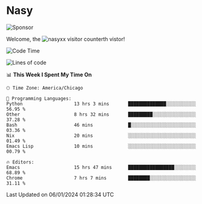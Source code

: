 # Nasy

<!--
<p align="center">
<img height="200" src="https://github-readme-stats.vercel.app/api?username=nasyxx&count_private=true&show_icons=true&theme=dracula&include_all_commits=true"/>
<img height="200" src="https://github-readme-stats.vercel.app/api/top-langs/?username=nasyxx&theme=dracula&hide=html,jupyter+notebook&count_private=true&show_icons=true"/>
</p>

  
----------------
-->

![Sponsor](https://img.shields.io/static/v1.svg?label=Sponsor&message=%E2%9D%A4&logo=GitHub&style=flat&color=pink)
 
Welcome, the ![nasyxx visitor counter](https://count.getloli.com/get/@nasyxx?theme=rule34)th vistor!
 
<!--START_SECTION:waka-->
![Code Time](http://img.shields.io/badge/Code%20Time-4%2C197%20hrs%2058%20mins-blue)

![Lines of code](https://img.shields.io/badge/From%20Hello%20World%20I%27ve%20Written-6.3%20million%20lines%20of%20code-blue)

📊 **This Week I Spent My Time On** 

```text
🕑︎ Time Zone: America/Chicago

💬 Programming Languages: 
Python                   13 hrs 3 mins       ██████████████░░░░░░░░░░░   56.95 % 
Other                    8 hrs 32 mins       █████████░░░░░░░░░░░░░░░░   37.28 % 
Bash                     46 mins             █░░░░░░░░░░░░░░░░░░░░░░░░   03.36 % 
Nix                      20 mins             ░░░░░░░░░░░░░░░░░░░░░░░░░   01.49 % 
Emacs Lisp               10 mins             ░░░░░░░░░░░░░░░░░░░░░░░░░   00.79 % 

🔥 Editors: 
Emacs                    15 hrs 47 mins      █████████████████░░░░░░░░   68.89 % 
Chrome                   7 hrs 7 mins        ████████░░░░░░░░░░░░░░░░░   31.11 % 
```


 Last Updated on 06/01/2024 01:28:34 UTC
<!--END_SECTION:waka-->

<!-- ![visitors](https://visitor-badge.laobi.icu/badge?page_id=nasyxx.nasyxx) -->
